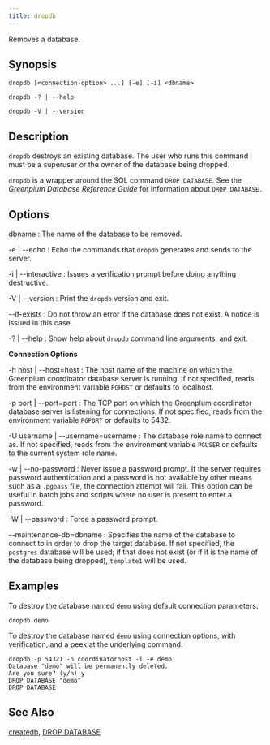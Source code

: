 ```yaml
---
title: dropdb 
---
```


Removes a database.

## <a id="section2"></a>Synopsis 

``` {#client_util_synopsis}
dropdb [<connection-option> ...] [-e] [-i] <dbname>

dropdb -? | --help

dropdb -V | --version
```

## <a id="section3"></a>Description 

`dropdb` destroys an existing database. The user who runs this command must be a superuser or the owner of the database being dropped.

`dropdb` is a wrapper around the SQL command `DROP DATABASE`. See the *Greenplum Database Reference Guide* for information about `DROP DATABASE.`

## <a id="section4"></a>Options 

dbname
:   The name of the database to be removed.

-e \| --echo
:   Echo the commands that `dropdb` generates and sends to the server.

-i \| --interactive
:   Issues a verification prompt before doing anything destructive.

-V \| --version
:   Print the `dropdb` version and exit.

--if-exists
:   Do not throw an error if the database does not exist. A notice is issued in this case.

-? \| --help
:   Show help about `dropdb` command line arguments, and exit.

**Connection Options**

-h host \| --host=host
:   The host name of the machine on which the Greenplum coordinator database server is running. If not specified, reads from the environment variable `PGHOST` or defaults to localhost.

-p port \| --port=port
:   The TCP port on which the Greenplum coordinator database server is listening for connections. If not specified, reads from the environment variable `PGPORT` or defaults to 5432.

-U username \| --username=username
:   The database role name to connect as. If not specified, reads from the environment variable `PGUSER` or defaults to the current system role name.

-w \| --no-password
:   Never issue a password prompt. If the server requires password authentication and a password is not available by other means such as a `.pgpass` file, the connection attempt will fail. This option can be useful in batch jobs and scripts where no user is present to enter a password.

-W \| --password
:   Force a password prompt.

--maintenance-db=dbname
:   Specifies the name of the database to connect to in order to drop the target database. If not specified, the `postgres` database will be used; if that does not exist \(or if it is the name of the database being dropped\), `template1` will be used.

## <a id="section6"></a>Examples 

To destroy the database named `demo` using default connection parameters:

```
dropdb demo
```

To destroy the database named `demo` using connection options, with verification, and a peek at the underlying command:

```
dropdb -p 54321 -h coordinatorhost -i -e demo
Database "demo" will be permanently deleted.
Are you sure? (y/n) y
DROP DATABASE "demo"
DROP DATABASE
```

## <a id="section7"></a>See Also 

[createdb](createdb.html), [DROP DATABASE](../../ref_guide/sql_commands/DROP_DATABASE.html)

